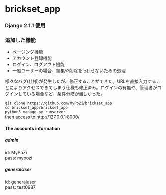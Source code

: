 # brickset_app

### Django 2.1.1 使用

### 追加した機能
- ページング機能
- アカウント登録機能
- ログイン、ログアウト機能
- 一般ユーザーの場合、編集や削除を行わせないための処理

様々なバグ(仕様)が発生したが、修正することができた。URLを直接入力することによりアクセスできてしまう仕様も修正済み。ログインの有無や、管理者がログインしている場合など、条件分岐が難しかった。

`git clone https://github.com/MyPoZi/brickset_app`  
`cd brickset_app/brickset_app`  
`python3 manage.py runserver`  
then access to http://127.0.0.1:8000/

#### The accounts information  
##### admin  
id: MyPoZi  
pass: mypozi  

##### generalUser  
id: generaluser  
pass: test0987  